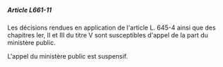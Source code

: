 ##### Article L661-11

Les décisions rendues en application de l'article L. 645-4 ainsi que des chapitres Ier, II et III du titre V sont susceptibles d'appel de la part du ministère public.

L'appel du ministère public est suspensif.

